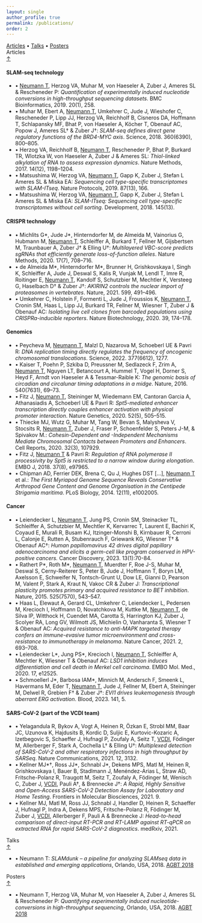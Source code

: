 ```yaml
---
layout: single
author_profile: true
permalink: /publications/
order: 2
---
```

<div class="card-columns only-one-column">

  <div class="card">
    <div class="card-text text-muted alert alert-dark">
      <a href="#articles">Articles</a> •
      <a href="#talks">Talks</a> •
      <a href="#posters">Posters</a>
    </div>
  </div>

  <div class="card">
    <a name="articles"></a>
    <div class="card-header h4">
      <i class="fa fa-file-alt" aria-hidden="true"></i> Articles
      <div class="float-right"><a href="#top">&uarr;</a></div>
    </div>
    <div class="card-body">
    <h4 class="card-title">SLAM-seq technology</h4>
    <ul class="list-group list-group-flush">
      <li class="list-group-item">•
        <ins>Neumann T</ins>, Herzog VA, Muhar M, von Haeseler A, Zuber J, Ameres SL &amp; Rescheneder P: <em>Quantification of experimentally induced nucleotide conversions in high-throughput sequencing datasets</em>. BMC Bioinformatics, 2019. 20(1), 258.
        <a href="https://www.ncbi.nlm.nih.gov/pubmed/31109287" target="_blank"><i class="ai ai-pubmed ai-1x" aria-hidden="true"></i></a>
        <a href="http://doi.org/10.1186/s12859-019-2849-7" target="_blank"><i class="ai ai-doi ai-1x" aria-hidden="true"></i></a>
      </li>
      <li class="list-group-item">•
        Muhar M, Ebert A, <ins>Neumann T</ins>, Umkehrer C, Jude J, Wieshofer C,  Rescheneder P, Lipp JJ, Herzog VA, Reichholf B, Cisneros DA,
        Hoffmann T, Schlapansky MF, Bhat P, von Haeseler A, Köcher T, Obenauf AC, Popow J, Ameres SL&dagger; &amp; Zuber J&dagger;: <em>SLAM-seq defines
        direct gene regulatory functions of the BRD4-MYC axis</em>. Science, 2018. 360(6390), 800–805.
        <a href="https://www.ncbi.nlm.nih.gov/pubmed/29622725" target="_blank"><i class="ai ai-pubmed ai-1x" aria-hidden="true"></i></a>
        <a href="https://doi.org/10.1126/science.aao2793" target="_blank"><i class="ai ai-doi ai-1x" aria-hidden="true"></i></a>
      </li>
      <li class="list-group-item">•
        Herzog VA, Reichholf B, <ins>Neumann T</ins>, Rescheneder P, Bhat P, Burkard TR, Wlotzka W, von Haeseler A, Zuber J &amp; Ameres SL: <em>Thiol-linked alkylation of RNA to assess expression dynamics</em>. Nature Methods, 2017. 14(12), 1198–1204.
        <a href="https://www.ncbi.nlm.nih.gov/pubmed/28945705" target="_blank"><i class="ai ai-pubmed ai-1x" aria-hidden="true"></i></a>
        <a href="http://doi.org/10.1038/nmeth.4435" target="_blank"><i class="ai ai-doi ai-1x" aria-hidden="true"></i></a>
      </li>
      <li class="list-group-item">•
        Matsushima W, Herzog VA, <ins>Neumann T</ins>, Gapp K, Zuber J, Stefan L Ameres SL &amp; Miska EA: <em>Sequencing cell type-specific transcriptomes with SLAM-ITseq</em>. Nature Protocols, 2019. 87(13), 166.
        <a href="https://www.ncbi.nlm.nih.gov/pubmed/31243395" target="_blank"><i class="ai ai-pubmed ai-1x" aria-hidden="true"></i></a>
        <a href="http://doi.org/10.1038/s41596-019-0179-x" target="_blank"><i class="ai ai-doi ai-1x" aria-hidden="true"></i></a>
      </li>
      <li class="list-group-item">•
        Matsushima W, Herzog VA, <ins>Neumann T</ins>, Gapp K, Zuber J, Stefan L Ameres SL &amp; Miska EA: <em>SLAM-ITseq: Sequencing cell type-specific transcriptomes without cell sorting</em>. Development, 2018. 145(13).
        <a href="https://www.ncbi.nlm.nih.gov/pubmed/29945865" target="_blank"><i class="ai ai-pubmed ai-1x" aria-hidden="true"></i></a>
        <a href="https://doi.org/10.1242/dev.164640" target="_blank"><i class="ai ai-doi ai-1x" aria-hidden="true"></i></a>
      </li>
    </ul>
    </div>
    <div class="card-body">
    <h4 class="card-title">CRISPR technology</h4>
    <ul class="list-group list-group-flush">
      <li class="list-group-item">•
        Michlits G*, Jude J*, Hinterndorfer M, de Almeida M, Vainorius G, Hubmann M, <ins>Neumann T</ins>, Schleiffer A, Burkard T, Fellner M, Gijsbertsen M, Traunbauer A, Zuber J&dagger; &amp; Elling U&dagger;: <em>Multilayered VBC-score predicts sgRNAs that efficiently generate loss-of-function alleles</em>. Nature Methods, 2020. 17(7), 708–716.
        <a href="https://www.ncbi.nlm.nih.gov/pubmed/32514112" target="_blank"><i class="ai ai-pubmed ai-1x" aria-hidden="true"></i></a>
        <a href="https://doi.org/10.1038/s41592-020-0850-8" target="_blank"><i class="ai ai-doi ai-1x" aria-hidden="true"></i></a>
      </li>
      <li class="list-group-item">•
        de Almeida M*, Hinterndorfer M*, Brunner H, Grishkovskaya I, Singh K, Schleiffer A, Jude J, Deswal S, Kalis R, Vunjak M, Lendl T, Imre R, Roitinger E, <ins>Neumann T</ins>, Kandolf S, Schutzbier M, Mechtler K, Versteeg G, Haselbach D&dagger; &amp; Zuber J&dagger;: <em>AKIRIN2 controls the nuclear import of proteasomes in vertebrates</em>. Nature, 2021. 599, 491–496.
        <a href="https://www.ncbi.nlm.nih.gov/pubmed/34711951" target="_blank"><i class="ai ai-pubmed ai-1x" aria-hidden="true"></i></a>
        <a href="https://doi.org/10.1038/s41586-021-04035-8" target="_blank"><i class="ai ai-doi ai-1x" aria-hidden="true"></i></a>
      </li>
      <li class="list-group-item">•
        Umkehrer C, Holstein F, Formenti L, Jude J, Froussios K, <ins>Neumann T</ins>, Cronin SM, Haas L, Lipp JJ, Burkard TR, Fellner M, Wiesner T, Zuber J &amp; Obenauf AC: <em>Isolating live cell clones from barcoded populations using CRISPRa-inducible reporters</em>. Nature Biotechnology, 2020. 39, 174–178.
        <a href="https://www.ncbi.nlm.nih.gov/pubmed/32719478" target="_blank"><i class="ai ai-pubmed ai-1x" aria-hidden="true"></i></a>
        <a href="https://doi.org/10.1038/s41587-020-0614-0" target="_blank"><i class="ai ai-doi ai-1x" aria-hidden="true"></i></a>
      </li>
    </ul>
    </div>
    <div class="card-body">
    <h4 class="card-title">Genomics</h4>
    <ul class="list-group list-group-flush">
      <li class="list-group-item">•
        Peycheva M, <ins>Neumann T</ins>, Malzl D, Nazarova M, Schoeberl UE &amp; Pavri R: <em>DNA replication timing directly regulates the frequency of oncogenic chromosomal translocations</em>. Science, 2022. 377(6612), 1277.
        <a href="https://www.ncbi.nlm.nih.gov/pubmed/36108018" target="_blank"><i class="ai ai-pubmed ai-1x" aria-hidden="true"></i></a>
        <a href="http://doi.org/10.1126/science.abj5502" target="_blank"><i class="ai ai-doi ai-1x" aria-hidden="true"></i></a>
      </li>
      <li class="list-group-item">•
        Kaiser T, Poehn P, Szkiba D, Preussner M, Sedlazeck F, Zrim A, <ins>Neumann T</ins>, Nguyen LT, Betancourt A, Hummel T, Vogel H, Dorner S, Heyd F, Arndt von Haeseler A &amp; Tessmar-Raible K: <em>The genomic basis of circadian and circalunar timing adaptations in a midge</em>. Nature, 2016. 540(7631), 69–73.
        <a href="https://www.ncbi.nlm.nih.gov/pubmed/27871090" target="_blank"><i class="ai ai-pubmed ai-1x" aria-hidden="true"></i></a>
        <a href="http://doi.org/10.1038/nature20151" target="_blank"><i class="ai ai-doi ai-1x" aria-hidden="true"></i></a>
      </li>
      <li class="list-group-item">•
        Fitz J, <ins>Neumann T</ins>, Steininger M, Wiedemann EM, Cantoran Garcia A, Athanasiadis A, Schoeberl UE &amp; Pavri R: <em>Spt5-mediated enhancer transcription directly couples enhancer activation with physical promoter interaction</em>. Nature Genetics, 2020. 52(5), 505–515.
        <a href="https://www.ncbi.nlm.nih.gov/pubmed/32251373" target="_blank"><i class="ai ai-pubmed ai-1x" aria-hidden="true"></i></a>
        <a href="http://doi.org/10.1038/s41588-020-0605-6" target="_blank"><i class="ai ai-doi ai-1x" aria-hidden="true"></i></a>
      </li>
      <li class="list-group-item">•
        Thiecke MJ, Wutz G, Muhar M, Tang W, Bevan S, Malysheva V, Stocsits R, <ins>Neumann T</ins>, Zuber J, Fraser P, Schoenfelder S, Peters J-M, &amp; Spivakov M.: <em>Cohesin-Dependent and -Independent Mechanisms Mediate Chromosomal Contacts between Promoters and Enhancers</em>. Cell Reports, 2020. 32(3), 107929.
        <a href="https://www.ncbi.nlm.nih.gov/pubmed/25423365" target="_blank"><i class="ai ai-pubmed ai-1x" aria-hidden="true"></i></a>
        <a href="https://doi.org/10.1016/j.celrep.2020.107929" target="_blank"><i class="ai ai-doi ai-1x" aria-hidden="true"></i></a>
      </li>
      <li class="list-group-item">•
        Fitz J, <ins>Neumann T</ins> &amp; Pavri R: <em>Regulation of RNA polymerase II processivity by Spt5 is restricted to a narrow window during elongation</em>. EMBO J, 2018. 37(8), e97965.
        <a href="https://www.ncbi.nlm.nih.gov/pubmed/29514850" target="_blank"><i class="ai ai-pubmed ai-1x" aria-hidden="true"></i></a>
        <a href="https://doi.org/10.15252/embj.201797965" target="_blank"><i class="ai ai-doi ai-1x" aria-hidden="true"></i></a>
      </li>
      <li class="list-group-item">•
        Chipman AD, Ferrier DEK, Brena C, Qu J, Hughes DST [...], <ins>Neumann T</ins> et al.: <em>The First Myriapod Genome Sequence Reveals Conservative Arthropod Gene Content and Genome Organisation in the Centipede Strigamia maritima</em>. PLoS Biology, 2014. 12(11), e1002005.
        <a href="https://www.ncbi.nlm.nih.gov/pubmed/25423365" target="_blank"><i class="ai ai-pubmed ai-1x" aria-hidden="true"></i></a>
        <a href="https://doi.org/10.1371/journal.pbio.1002005" target="_blank"><i class="ai ai-doi ai-1x" aria-hidden="true"></i></a>
      </li>
    </ul>
    </div>
    <div class="card-body">
    <h4 class="card-title">Cancer</h4>
    <ul class="list-group list-group-flush">
      <li class="list-group-item">•
        Leiendecker L, <ins>Neumann T</ins>, Jung PS, Cronin SM, Steinacker  TL, Schleiffer A, Schutzbier M, Mechtler K, Kervarrec T, Laurent E, Bachiri K, Coyaud E, Murali R, Busam KJ, Itzinger-Monshi B, Kirnbauer R, Cerroni L, Calonje E, Rutten A, Stubenrauch F, Griewank KG, Wiesner T&dagger; &amp; Obenauf AC&dagger;: <em>Human papillomavirus 42 drives digital papillary adenocarcinoma and elicits a germ-cell like program conserved in HPV-positive cancers.</em> Cancer Discovery, 2023. 13(1):70-84.
        <a href="https://www.ncbi.nlm.nih.gov/pubmed/36213965" target="_blank"><i class="ai ai-pubmed ai-1x" aria-hidden="true"></i></a>
        <a href="https://doi.org/10.1158/2159-8290.CD-22-0489" target="_blank"><i class="ai ai-doi ai-1x" aria-hidden="true"></i></a>
      </li>
      <li class="list-group-item">•
        Rathert P*, Roth M*, <ins>Neumann T</ins>, Muerdter F, Roe J-S, Muhar M, Deswal S, Cerny-Reiterer S, Peter B, Jude J, Hoffmann T, Boryn LM, Axelsson E, Schweifer N, Tontsch-Grunt U, Dow LE, Gianni D, Pearson M, Valent P, Stark A, Kraut N, Vakoc CR &amp; Zuber J: <em>Transcriptional plasticity promotes primary and acquired resistance to BET inhibition</em>. Nature, 2015. 525(7570), 543–547.
        <a href="https://www.ncbi.nlm.nih.gov/pubmed/26367798" target="_blank"><i class="ai ai-pubmed ai-1x" aria-hidden="true"></i></a>
        <a href="https://doi.org/10.1038/nature14898" target="_blank"><i class="ai ai-doi ai-1x" aria-hidden="true"></i></a>
      </li>
      <li class="list-group-item">•
        Haas L, Elewaut A, Gerard CL, Umkehrer C, Leiendecker L, Pedersen M, Krecioch I, Hoffmann D, Novatchkova M, Kuttke M, <ins>Neumann T</ins>, de Silva IP, Witthock H, Cuendet MA, Carotta S, Harrington KJ, Zuber J, Scolyer RA, Long GV, Wilmott JS, Michielin O, Vanharanta S, Wiesner T &amp; Obenauf AC: <em>Acquired resistance to anti-MAPK targeted therapy confers an immune-evasive tumor microenvironment and cross-resistance to immunotherapy in melanoma</em>. Nature Cancer, 2021. 2, 693–708.
        <a href="https://www.ncbi.nlm.nih.gov/pubmed/35121945" target="_blank"><i class="ai ai-pubmed ai-1x" aria-hidden="true"></i></a>
        <a href="https://doi.org/10.1038/s43018-021-00221-9" target="_blank"><i class="ai ai-doi ai-1x" aria-hidden="true"></i></a>
      </li>
      <li class="list-group-item">•
      Leiendecker L*, Jung PS*, Krecioch I, <ins>Neumann T</ins>, Schleiffer A, Mechtler K, Wiesner T
 &amp; Obenauf AC: <em>LSD1 inhibition induces differentiation and cell death in Merkel cell carcinoma</em>. EMBO Mol. Med., 2020. 17, e12525.
        <a href="https://www.ncbi.nlm.nih.gov/pubmed/26367798" target="_blank"><i class="ai ai-pubmed ai-1x" aria-hidden="true"></i></a>
        <a href="https://doi.org/10.15252/emmm.202012525" target="_blank"><i class="ai ai-doi ai-1x" aria-hidden="true"></i></a>
      </li>
      <li class="list-group-item">•
      Schmoellerl J*, Barbosa IAM*, Minnich M, Andersch F, Smeenk L, Havermans M, Eder T, <ins>Neumann T</ins>, Jude J, Fellner M, Ebert A, Steininger M, Delwel R, Grebien F&dagger; &amp; Zuber J&dagger;: <em>EVI1 drives leukemogenesis through aberrant ERG activation</em>. Blood, 2023. 141, 5.
        <a href="https://www.ncbi.nlm.nih.gov/pubmed/36095844" target="_blank"><i class="ai ai-pubmed ai-1x" aria-hidden="true"></i></a>
        <a href="https://doi.org/10.1182/blood.2022016592" target="_blank"><i class="ai ai-doi ai-1x" aria-hidden="true"></i></a>
      </li>
    </ul>
  </div>
  <div class="card-body">
  <h4 class="card-title">SARS-CoV-2 (part of the VCDI team)</h4>
  <ul class="list-group list-group-flush">
    <li class="list-group-item">•
      Yelagandula R, Bykov A, Vogt A, Heinen R, Özkan E, Strobl MM, Baar JC, Uzunova K, Hajdusits B, Kordic D, Suljic E, Kurtovic-Kozaric A, Izetbegovic S, Schaeffer J, Hufnagl P, Zoufaly A, Seitz T, <ins>VCDI</ins>, Födinger M, Allerberger F, Stark A, Cochella L&dagger; &amp; Elling U&dagger;: <em>Multiplexed detection of SARS-CoV-2 and other respiratory infections in high throughput by SARSeq</em>. Nature Communications, 2021. 12, 3132.
      <a href="https://www.ncbi.nlm.nih.gov/pubmed/34035246" target="_blank"><i class="ai ai-pubmed ai-1x" aria-hidden="true"></i></a>
      <a href="https://doi.org/10.1038/s41467-021-22664-5" target="_blank"><i class="ai ai-doi ai-1x" aria-hidden="true"></i></a>
    </li>
    <li class="list-group-item">•
      Kellner MJ*&dagger;, Ross JJ*, Schnabl J*, Dekens MPS, Matl M, Heinen R, Grishkovskaya I, Bauer B, Stadlmann J, Menéndez-Arias L, Straw AD, Fritsche-Polanz R, Traugott M, Seitz T, Zoufaly A, Födinger M, Wenisch C, Zuber J, <ins>VCDI</ins>, Pauli A&dagger;, &amp; Brennecke J&dagger;: <em>A Rapid, Highly Sensitive and Open-Access SARS-CoV-2 Detection Assay for Laboratory and Home Testing</em>. Frontiers in Molecular Biosciences, 2021. 9.
      <a href="https://www.ncbi.nlm.nih.gov/pubmed/35433827" target="_blank"><i class="ai ai-pubmed ai-1x" aria-hidden="true"></i></a>
      <a href="https://doi.org/10.3389/fmolb.2022.801309" target="_blank"><i class="ai ai-doi ai-1x" aria-hidden="true"></i></a>
    </li>
    <li class="list-group-item">•
    Kellner MJ, Matl M, Ross JJ, Schnabl J, Handler D, Heinen R, Schaeffer J, Hufnagl P, Indra A, Dekens MPS, Fritsche-Polanz R, Födinger M, Zuber J, <ins>VCDI</ins>, Allerberger F, Pauli A &amp; Brennecke J: <em>Head-to-head comparison of direct-input RT-PCR and RT-LAMP against RT-qPCR on extracted RNA for rapid SARS-CoV-2 diagnostics</em>. medRxiv, 2021.
      <a href="https://doi.org/10.1101/2021.01.19.21250079" target="_blank"><i class="ai ai-doi ai-1x" aria-hidden="true"></i></a>
    </li>
  </ul>
  </div>
  </div>

  <div class="card">
    <a name="talks"></a>
    <div class="card-header h4">
      <i class="fa fa-comments" aria-hidden="true"></i> Talks
      <div class="float-right"><a href="#top">&uarr;</a></div>
    </div>
    <ul class="list-group list-group-flush">
      <li class="list-group-item">•
        Neumann T: <em>SLAMdunk – a pipeline for analyzing SLAMseq data in established and emerging applications</em>, Orlando, USA, 2018.
        <a href="https://www.agbt.org/the-general-meeting/" target="_blank">AGBT 2018</a>
      </li>
    </ul>
  </div>

  <div class="card">
    <a name="posters"></a>
    <div class="card-header h4">
      <i class="fa fa-file-image" aria-hidden="true"></i> Posters
      <div class="float-right"><a href="#top">&uarr;</a></div>
    </div>
    <ul class="list-group list-group-flush">
      <li class="list-group-item">•
        Neumann T, Herzog VA, Muhar M, von Haeseler A, Zuber J, Ameres SL &amp; Rescheneder P: <em>Quantifying experimentally induced nucleotide-conversions in high-throughput sequencing</em>, Orlando, USA, 2018.
        <a href="https://www.agbt.org/the-general-meeting/" target="_blank">AGBT 2018</a>
      </li>
    </ul>
  </div>
</div>
